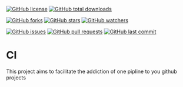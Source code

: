 [![GitHub license](https://img.shields.io/github/license/Vortex5Root/CI.svg)](https://github.com/Vortex5Root/CI/blob/master/LICENSE)
[![GitHub total downloads](https://img.shields.io/github/downloads/Vortex5Root/CI/total.svg)](https://github.com/Vortex5Root/CI/releases)

[![GitHub forks](https://img.shields.io/github/forks/Vortex5Root/CI.svg)](https://github.com/Vortex5Root/CI/network)
[![GitHub stars](https://img.shields.io/github/stars/Vortex5Root/CI.svg)](https://github.com/Vortex5Root/CI/stargazers)
[![GitHub watchers](https://img.shields.io/github/watchers/Vortex5Root/CI.svg)](https://github.com/Vortex5Root/CI/watchers)

[![GitHub issues](https://img.shields.io/github/issues/Vortex5Root/CI.svg)](https://github.com/Vortex5Root/CI/issues)
[![GitHub pull requests](https://img.shields.io/github/issues-pr/Vortex5Root/CI.svg)](https://github.com/Vortex5Root/CI/pulls)
[![GitHub last commit](https://img.shields.io/github/last-commit/Vortex5Root/CI.svg)](https://github.com/Vortex5Root/CI/commits/master)


# CI
This project aims to facilitate the addiction of one pipline to you github projects
